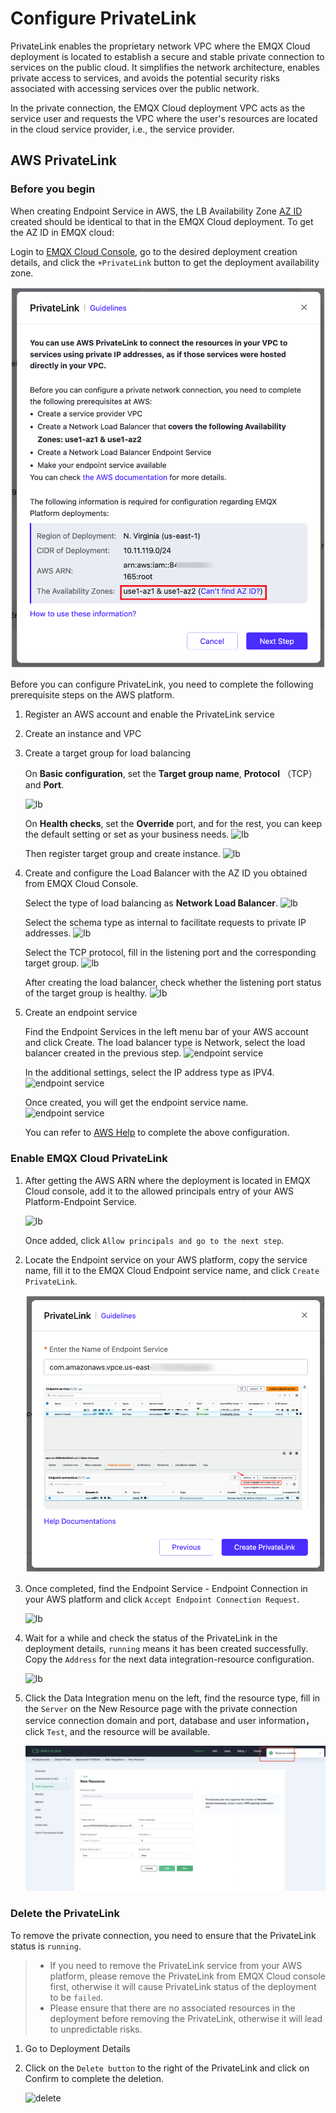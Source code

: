 # Configure PrivateLink

PrivateLink enables the proprietary network VPC where the EMQX Cloud deployment is located to establish a secure and stable private connection to services on the public cloud. It simplifies the network architecture, enables private access to services, and avoids the potential security risks associated with accessing services over the public network.

In the private connection, the EMQX Cloud deployment VPC acts as the service user and requests the VPC where the user's resources are located in the cloud service provider, i.e., the service provider.

## AWS PrivateLink

<LazyIframeVideo vendor="youtube" src="https://www.youtube.com/embed/vu_3KW4pq9A/?autoplay=1&null" />

### Before you begin

When creating Endpoint Service in AWS, the LB Availability Zone [AZ ID](https://us-east-1.console.aws.amazon.com/ram/home?region=us-east-1#Home) created should be identical to that in the EMQX Cloud deployment. To get the AZ ID in EMQX cloud:

Login to [EMQX Cloud Console](<https://cloud.emqx.com/console>), go to the desired deployment creation details, and click the `+PrivateLink` button to get the deployment availability zone.

![lb](./_assets/deployment_privatelink_details.png)

Before you can configure PrivateLink, you need to complete the following prerequisite steps on the AWS platform.

1. Register an AWS account and enable the PrivateLink service

2. Create an instance and VPC

3. Create a target group for load balancing

    On **Basic configuration**, set the **Target group name**, **Protocol** （TCP） and **Port**.

    ![lb](./_assets/lb_target_group_1.png)

    On **Health checks**, set the **Override** port, and for the rest, you can keep the default setting or set as your business needs.
    ![lb](./_assets/lb_target_group_2.png)

    Then register target group and create instance.
    ![lb](./_assets/lb_target_group_3.png)

4. Create and configure the Load Balancer with the AZ ID you obtained from EMQX Cloud Console.

    Select the type of load balancing as **Network Load Balancer**.
    ![lb](./_assets/lb_type.png)

    Select the schema type as internal to facilitate requests to private IP addresses.
    ![lb](./_assets/lb_1.png)

    Select the TCP protocol, fill in the listening port and the corresponding target group.
    ![lb](./_assets/lb_2.png)

    After creating the load balancer, check whether the listening port status of the target group is healthy.
    ![lb](./_assets/lb_3.png)

5. Create an endpoint service

    Find the Endpoint Services in the left menu bar of your AWS account and click Create. The load balancer type is Network, select the load balancer created in the previous step.
    ![endpoint service](./_assets/endpoint_service_1.png)

    In the additional settings, select the IP address type as IPV4.
    ![endpoint service](./_assets/endpoint_service_2.png)

    Once created, you will get the endpoint service name.
    ![endpoint service](./_assets/endpoint_service_3.png)

    You can refer to [AWS Help](https://docs.aws.amazon.com/vpc/latest/privatelink/create-endpoint-service.html#create-endpoint-service-nlb) to complete the above configuration.

### Enable EMQX Cloud PrivateLink

1. After getting the AWS ARN where the deployment is located in EMQX Cloud console, add it to the allowed principals entry of your AWS Platform-Endpoint Service.

    ![lb](./_assets/endpoint_service_grant.png)

    Once added, click `Allow principals and go to the next step`.

2. Locate the Endpoint service on your AWS platform, copy the service name, fill it to the EMQX Cloud Endpoint service name, and click `Create PrivateLink`.

    ![lb](./_assets/p6.png)

3. Once completed, find the Endpoint Service - Endpoint Connection in your AWS platform and click `Accept Endpoint Connection Request`.

    ![lb](./_assets/accept_enpoint_service.png)

4. Wait for a while and check the status of the PrivateLink in the deployment details, `running` means it has been created successfully. Copy the `Address` for the next data integration-resource configuration.

    ![lb](./_assets/privatelink_status.png)

5. Click the Data Integration menu on the left, find the resource type, fill in the `Server` on the New Resource page with the private connection service connection domain and port, database and user information，click `Test`, and the resource will be available.

    ![lb](./_assets/privatelink_en_resource.png)

### Delete the PrivateLink

To remove the private connection, you need to ensure that the PrivateLink status is `running`.

> - If you need to remove the PrivateLink service from your AWS platform, please remove the PrivateLink from EMQX Cloud console first, otherwise it will cause PrivateLink status of the deployment to be `failed`.
> - Please ensure that there are no associated resources in the deployment before removing the PrivateLink, otherwise it will lead to unpredictable risks.

1. Go to Deployment Details

2. Click on the `Delete button` to the right of the PrivateLink and click on Confirm to complete the deletion.

    ![delete](./_assets/delete_privatelink.png)
